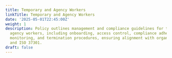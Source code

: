 ```yaml
---
title: Temporary and Agency Workers
linkTitle: Temporary and Agency Workers
date: '2025-05-01T22:45:00Z'
weight: 1
description: Policy outlines management and compliance guidelines for temporary and
  agency workers, including onboarding, access control, compliance adherence, performance
  monitoring, and termination procedures, ensuring alignment with organizational standards
  and ISO 37301.
draft: false
---
```



<!-- Unsupported block type: unsupported -->